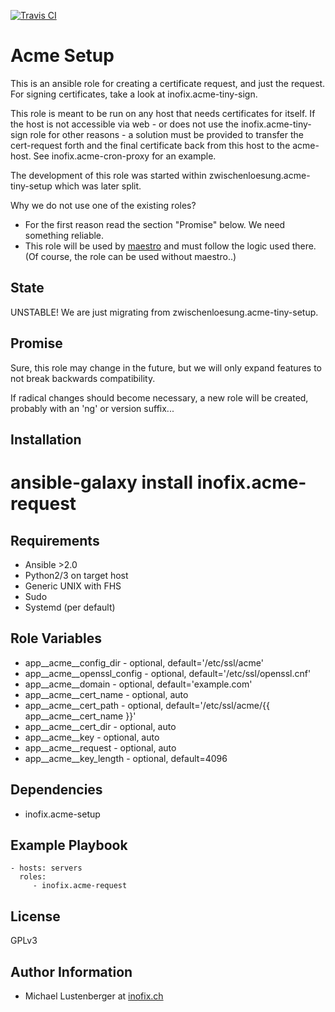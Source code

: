 [![Travis CI](https://img.shields.io/travis/inofix/ansible-acme-request.svg?style=flat)](http://travis-ci.org/inofix/ansible-acme-request)


Acme Setup
==========

This is an ansible role for creating a certificate request, and just the request. For signing certificates, take a look at inofix.acme-tiny-sign.

This role is meant to be run on any host that needs certificates for itself.
 If the host is not accessible via web - or does not use the inofix.acme-tiny-sign role for other reasons - a solution must be provided to transfer the cert-request forth and the final certificate back from this host to the acme-host. See inofix.acme-cron-proxy for an example.

The development of this role was started within zwischenloesung.acme-tiny-setup which was later split.

Why we do not use one of the existing roles?

* For the first reason read the section "Promise" below. We need something reliable.
* This role will be used by [maestro](https://github.com/inofix/maestro) and must follow the logic used there. (Of course, the role can be used without maestro..)


State
-----

UNSTABLE! We are just migrating from zwischenloesung.acme-tiny-setup.


Promise
-------

Sure, this role may change in the future, but we will only expand features to not break backwards compatibility.

If radical changes should become necessary, a new role will be created, probably with an 'ng' or version suffix...


Installation
------------

 # ansible-galaxy install inofix.acme-request

Requirements
------------

* Ansible >2.0
* Python2/3 on target host
* Generic UNIX with FHS
* Sudo
* Systemd (per default)

Role Variables
--------------

* app\_\_acme\_\_config\_dir - optional, default='/etc/ssl/acme'
* app\_\_acme\_\_openssl\_config - optional, default='/etc/ssl/openssl.cnf'
* app\_\_acme\_\_domain - optional, default='example.com'
* app\_\_acme\_\_cert\_name - optional, auto
* app\_\_acme\_\_cert\_path - optional, default='/etc/ssl/acme/{{ app\_\_acme\_\_cert\_name }}'
* app\_\_acme\_\_cert\_dir - optional, auto
* app\_\_acme\_\_key - optional, auto
* app\_\_acme\_\_request - optional, auto
* app\_\_acme\_\_key\_length - optional, default=4096

Dependencies
------------

* inofix.acme-setup

Example Playbook
----------------

    - hosts: servers
      roles:
         - inofix.acme-request

License
-------

GPLv3

Author Information
------------------

* Michael Lustenberger at [inofix.ch](http://www.inofix.ch)
